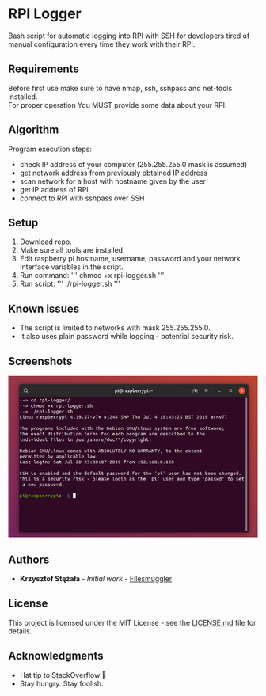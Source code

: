 # RPI Logger
Bash script for automatic logging into RPI with SSH for developers tired of manual configuration every time they work with their RPI.

## Requirements 
Before first use make sure to have nmap, ssh, sshpass and net-tools installed.  
For proper operation You MUST provide some data about your RPI.

## Algorithm
Program execution steps:
  - check IP address of your computer (255.255.255.0 mask is assumed)
  - get network address from previously obtained IP address
  - scan network for a host with hostname given by the user
  - get IP address of RPI 
  - connect to RPI with sshpass over SSH

## Setup

1. Download repo.
2. Make sure all tools are installed.
3. Edit raspberry pi hostname, username, password and your network interface variables in the script.
4. Run command:
'''
chmod +x rpi-logger.sh
'''
5. Run script:
'''
./rpi-logger.sh
'''

## Known issues

- The script is limited to networks with mask 255.255.255.0.
- It also uses plain password while logging - potential security risk.

## Screenshots

![RPI Logger Execution](screenshots/rpi-logger.png)

## Authors

* **Krzysztof Stężała** - *Initial work* - [Filesmuggler](https://github.com/filesmuggler)

## License

This project is licensed under the MIT License - see the [LICENSE.md](LICENSE.md) file for details.

## Acknowledgments

* Hat tip to StackOverflow 🎩
* Stay hungry. Stay foolish.

